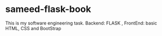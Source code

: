 # sameed-flask-book
This is my software engineering task. Backend: FLASK , FrontEnd: basic HTML, CSS and BootStrap
